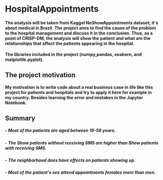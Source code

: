 # HospitalAppointments
#### The analysis will be taken from **Kaggel** NoShowAppointments dataset; it's about medical in Brazil. The project aims to find the cause of the problem to the hospital management and discuss it in the conclusion. Thus, as a point of CRISP-DM, the analysis will show the patient and what are the relationships that affect the patients appearing in the hospital.
#### The libraries included in the project (numpy,pandas, seaborn, and matplotlib.pyplot).

## The project motivation
#### My motivation is to write code about a real business case in life like this project for patients and hospitals and try to apply it here for example in my country. Besides learning the error and mistakes in the Jupyter Notebook.

## Summary
##### - Most of the patients are aged between 19-56 years.
##### - The Show patients without receiving SMS are higher than Show patients with receiving SMS.
##### - The neighborhood does have effects on patients showing up.
##### - Most of the patient's sex attend appointments females more than men.
